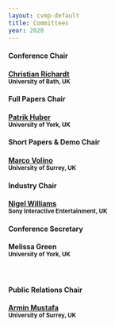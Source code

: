 ```yaml
---
layout: cvmp-default
title: Committees
year: 2020
---
```


<div class="col-12 col-sm-12 col-lg-12">

<div class="col-4 col-sm-6 col-lg-4">
    <div class="panel panel-default">
        <div class="panel-heading">
            <h4 class="panel-title">Conference Chair</h4>
        </div>
        <div class="panel-body">
            <h4><a href="https://richardt.name" target="_blank">Christian Richardt</a><br><small>University of Bath, UK</small></h4>
        </div>
    </div>
</div>

<div class="col-8 col-sm-6 col-lg-4">
    <div class="panel panel-default">
        <div class="panel-heading">
            <h4 class="panel-title">Full Papers Chair</h4>
        </div>
        <div class="panel-body">
            <h4><a href="https://www.patrikhuber.ch/" target="_blank">Patrik Huber</a><br><small>University of York, UK</small></h4>
        </div>
    </div>
</div>

<div class="col-8 col-sm-6 col-lg-4">
    <div class="panel panel-default">
        <div class="panel-heading">
            <h4 class="panel-title">Short Papers &amp; Demo Chair</h4>
        </div>
        <div class="panel-body">
                    <h4><a href="https://marcovolino.github.io" target="_blank">Marco Volino</a><br><small>University of Surrey, UK</small></h4>
        </div>
    </div>
</div>

<div class="col-8 col-sm-6 col-lg-4">
    <div class="panel panel-default">
        <div class="panel-heading">
            <h4 class="panel-title">Industry Chair</h4>
        </div>
        <div class="panel-body">
            <h4><a href="https://www.linkedin.com/in/volker-helzle/" target="_blank">Nigel Williams</a><br><small>Sony Interactive Entertainment, UK</small></h4>
        </div>
    </div>
</div>


<div class="col-8 col-sm-6 col-lg-4">
    <div class="panel panel-default">
        <div class="panel-heading">
            <h4 class="panel-title">Conference Secretary</h4>
        </div>
        <div class="panel-body">
            <h4>Melissa Green<br><small>University of York, UK</small></h4> <br/>
        </div>
    </div>
</div> 

<div class="col-8 col-sm-6 col-lg-4">
    <div class="panel panel-default">
        <div class="panel-heading">
            <h4 class="panel-title">Public Relations Chair</h4>
        </div>
        <div class="panel-body">
            <h4><a href="https://arminmustafa.github.io/" target="_blank">Armin Mustafa</a><br><small>University of Surrey, UK</small></h4> <br/>
        </div>
    </div>
</div>

</div>

<!-- <h2>Programme Committee</h2> 
<div class="col-12 col-sm-12 col-lg-12">
    <div class="panel panel-default">
        <div class="panel-heading">
            <h4 class="panel-title">Programme Committee</h4>
        </div>
        <div class="panel-body">
            <div class="col-4 col-sm-4 col-lg-4">
                <h4>Andrew Gilbert<br><small>University of Surrey</small></h4>
                <h4>Armin Mustafa<br><small>University of Surrey</small></h4>
                <h4>Dan Casas<br><small> Universidad Rey Juan Carlos</small></h4>
                <h4>Dan Ring<br><small>Foundry</small></h4>
                <h4>Marco Volino<br><small>University of Surrey</small></h4>
            </div>
            <div class="col-4 col-sm-4 col-lg-4">
                 <h4>Mashhuda Glencross<br><small>Pismo Software</small></h4>
                 <h4>Nadejda Roubtsova<br><small>University of Bath</small></h4>
                 <h4>Peter Eisert<br><small>Fraunhofer Heinrich Hertz Institute</small></h4>
                <h4>Rafal Mantiuk<br><small>University of Cambridge</small></h4>
                <h4>Robert  Dawes  <br><small>BBC R&D</small></h4>
            </div>
            <div class="col-4 col-sm-4 col-lg-4">
                <h4>Tobias Ritschel<br><small>University College London</small></h4>
                <h4>Tom Haines<br><small>University of Bath</small></h4>
                <h4>Volker Helzle<br><small>Filmakademie</small></h4>
                <h4>Zhidong Xiao<br><small>Bournemouth University</small></h4>
            </div>
        </div>
    </div>
</div>

<div class="col-12 col-sm-12 col-lg-12">
    <div class="panel panel-default">
        <div class="panel-heading">
            <h4 class="panel-title">Steering Committee</h4>
        </div>
        <div class="panel-body">
            <div class="col-4 col-sm-4 col-lg-4">
                <h4>Jeff Clifford<br><small>Wavecrest, UK</small></h4>
                <h4>John Collomosse<br><small>University of Surrey, UK</small></h4>
            </div>
            <div class="col-4 col-sm-4 col-lg-4">
                <h4>Oliver Grau<br><small>Intel, Germany</small></h4>
                <h4>Peter Hall<br><small>University of Bath, UK</small></h4>
            </div>
            <div class="col-4 col-sm-4 col-lg-4">
                <h4>Volker Helzle<br><small>Filmakademie, Germany</small></h4>
                <h4>Anil Kokaram<br><small>Youtube/Google Inc., USA</small></h4>
            </div>
        </div>
    </div>
</div>
-->

